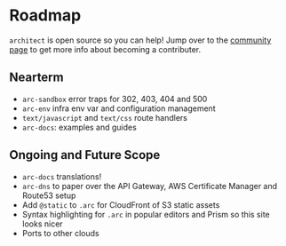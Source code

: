 # Roadmap

`architect` is open source so you can help! Jump over to the [community page](/intro/community) to get more info about becoming a contributer.

## Nearterm

- `arc-sandbox` error traps for 302, 403, 404 and 500
- `arc-env` infra env var and configuration management
- `text/javascript` and `text/css` route handlers
- `arc-docs`: examples and guides

## Ongoing and Future Scope

- `arc-docs` translations!
- `arc-dns` to paper over the API Gateway, AWS Certificate Manager and Route53 setup
- Add `@static` to `.arc` for CloudFront of S3 static assets
- Syntax highlighting for `.arc` in popular editors and Prism so this site looks nicer
- Ports to other clouds
